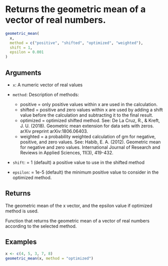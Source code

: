 # Returns the geometric mean of a vector of real numbers.

```r
geometric_mean(
  x,
  method = c("positive", "shifted", "optimized", "weighted"),
  shift = 1,
  epsilon = 0.001
)
```

## Arguments

- `x`: A numeric vector of real values
- `method`: Description of methods:
    
     * positive = only positive values within x are used in the calculation.
     * shifted = positive and zero values within x are used by adding a shift value before the calculation and subtracting it to the final result.
     * optimized = optimized shifted method. See: De La Cruz, R., & Kreft, J. U. (2018). Geometric mean extension for data sets with zeros. arXiv preprint arXiv:1806.06403.
     * weighted = a probability weighted calculation of gm for negative, positive, and zero values. See: Habib, E. A. (2012). Geometric mean for negative and zero values. International Journal of Research and Reviews in Applied Sciences, 11(3), 419-432.
- `shift`: = 1 (default) a positive value to use in the shifted method
- `epsilon`: = 1e-5 (default) the minimum positive value to consider in the optimized method.

## Returns

The geometric mean of the x vector, and the epsilon value if optimized method is used.

Function that returns the geometric mean of a vector of real numbers according to the selected method.

## Examples

```r
x <- c(4, 5, 3, 7, 8)
geometric_mean(x, method = "optimized")
```
